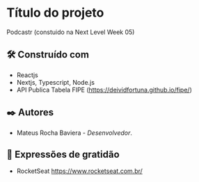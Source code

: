 # Título do projeto

Podcastr (constuido na Next Level Week 05)

## 🛠️ Construído com

* Reactjs
* Nextjs, Typescript, Node.js
* API Publica Tabela FIPE (https://deividfortuna.github.io/fipe/)

## ✒️ Autores

* Mateus Rocha Baviera - *Desenvolvedor*.

## 🎁 Expressões de gratidão

* RocketSeat https://www.rocketseat.com.br/
